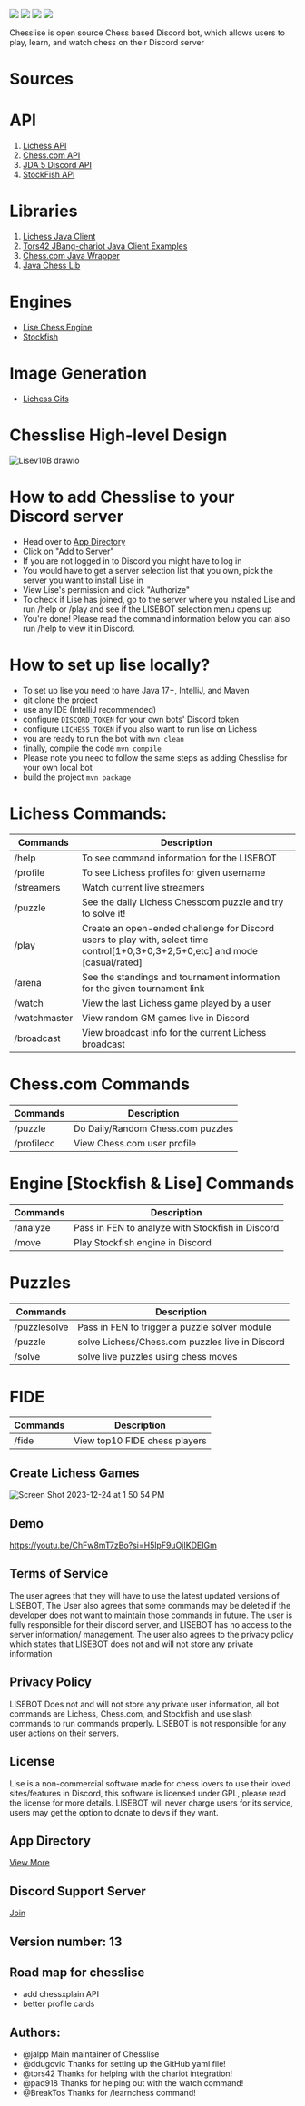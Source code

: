 ![](https://img.shields.io/badge/Status-Verified%20Discord%20Bot-brightgreen)
![](https://img.shields.io/badge/Status-Online-brightgreen)
![](https://img.shields.io/badge/Discord%20API-JDA-purple)
![](https://img.shields.io/badge/Available%20On-Discord%20App%20Directory%20-blue)

Chesslise is open source Chess based Discord bot, which allows users to play, learn, and watch chess on their Discord server

# Sources

# API

 1. [Lichess API](https://lichess.org/api) 
 2. [Chess.com API](https://github.com/sornerol/chess-com-pubapi-java-wrapper)
 3. [JDA 5 Discord API](https://github.com/DV8FromTheWorld/JDA)
 4. [StockFish API](https://stockfish.online/)

# Libraries

 1. [Lichess Java Client](https://github.com/tors42/chariot) 
 2. [Tors42 JBang-chariot Java Client Examples](https://github.com/tors42/jbang-chariot)
 3. [Chess.com Java Wrapper](https://github.com/sornerol/chess-com-pubapi-java-wrapper)
 4. [Java Chess Lib](https://github.com/bhlangonijr/chesslib)

# Engines

- [Lise Chess Engine](https://github.com/jalpp/LiseChessEngine) 
- [Stockfish](https://stockfishchess.org/)

# Image Generation
- [Lichess Gifs](https://github.com/lichess-org/lila-gif)

# Chesslise High-level Design
![Lisev10B drawio](https://github.com/jalpp/LichessSearchEngineBot/assets/92553013/ab1aa349-135b-4f57-a592-bba4e6faf733)


# How to add Chesslise to your Discord server
- Head over to [App Directory](https://discord.com/application-directory/930544707300393021)
- Click on "Add to Server"
- If you are not logged in to Discord you might have to log in
- You would have to get a server selection list that you own, pick the server you want to install Lise in
- View Lise's permission and click "Authorize"
- To check if Lise has joined, go to the server where you installed Lise and run /help or /play and see if the LISEBOT selection menu opens up
- You're done! Please read the command information below you can also run /help to view it in Discord.

# How to set up lise locally?

- To set up lise you need to have Java 17+, IntelliJ, and Maven
- git clone the project
- use any IDE (IntelliJ recommended)
- configure ``` DISCORD_TOKEN ``` for your own bots' Discord token
- configure ``` LICHESS_TOKEN ``` if you also want to run lise on Lichess
- you are ready to run the bot with ``` mvn clean ```
- finally, compile the code ``` mvn compile ```
- Please note you need to follow the same steps as adding Chesslise for your own local bot
- build the project ``` mvn package ```

# Lichess Commands:
| Commands                   | Description |
|----------------------------| ----------- |
| /help                      | To see command information for the LISEBOT       |
| /profile                   | To see Lichess profiles for given username       |
| /streamers                 | Watch current live streamers |
| /puzzle                    | See the daily Lichess Chesscom puzzle and try to solve it! |
| /play                      | Create an open-ended challenge for Discord users to play with, select time control[1+0,3+0,3+2,5+0,etc] and mode [casual/rated] |
| /arena                     | See the standings and tournament information for the given tournament link|
| /watch                     | View the last Lichess game played by a user  |
| /watchmaster               | View random GM games live in Discord         |
| /broadcast                 | View broadcast info for the current Lichess broadcast |



# Chess.com Commands
| Commands     | Description |
| ----------- | ----------- |
| /puzzle      | Do Daily/Random Chess.com puzzles     |
| /profilecc   | View Chess.com user profile           |


# Engine [Stockfish & Lise] Commands
| Commands     | Description |
| ----------- | ----------- |
| /analyze    |  Pass in FEN to analyze with Stockfish in Discord    |
| /move       |  Play Stockfish engine in Discord          |

# Puzzles
| Commands     | Description |
| ----------- | ----------- |
| /puzzlesolve    |  Pass in FEN to trigger a puzzle solver module   |
| /puzzle      |  solve Lichess/Chess.com puzzles live in Discord        |
| /solve    |  solve live puzzles using chess moves        |

# FIDE
| Commands     | Description |
| ----------- | ----------- |
| /fide   |  View top10 FIDE chess players  |



## Create Lichess Games

![Screen Shot 2023-12-24 at 1 50 54 PM](https://github.com/jalpp/LichessSearchEngineBot/assets/92553013/bdf9c7bb-c908-4c57-91c5-165def5cf605)

## Demo

https://youtu.be/ChFw8mT7zBo?si=H5lpF9uOjIKDEIGm

## Terms of Service
The user agrees that they will have to use the latest updated versions of LISEBOT, The User also agrees that some commands may be deleted if the developer does not want to maintain those commands in future. The user is fully responsible for their discord server, and LISEBOT has no access to the server information/ management. The user also agrees to the privacy policy which states that LISEBOT does not and will not store any private information

## Privacy Policy
LISEBOT Does not and will not store any private user information, all bot commands are Lichess, Chess.com, and Stockfish and use slash commands to run commands properly. LISEBOT is not responsible for any user actions on their servers.

## License 
Lise is a non-commercial software made for chess lovers to use their loved sites/features in Discord, this software is licensed under GPL, please read the license for more details. LISEBOT will never charge users for its service, users may get the option to donate to devs if they want.

## App Directory 
[View More](https://discord.com/application-directory/930544707300393021)

## Discord Support Server
[Join](https://discord.gg/uncmhknmYg)

## Version number: 13

## Road map for chesslise
- add chessxplain API
- better profile cards 

## Authors:
- @jalpp Main maintainer of Chesslise 
- @ddugovic Thanks for setting up the GitHub yaml file!
- @tors42 Thanks for helping with the chariot integration! 
- @pad918 Thanks for helping out with the watch command!
- @BreakTos Thanks for /learnchess command!




